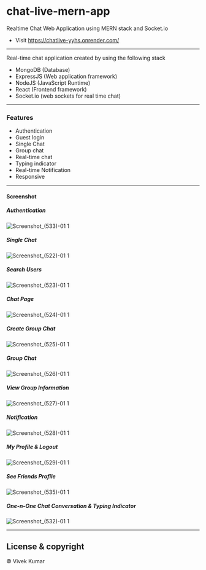 # chat-live-mern-app
Realtime Chat Web Application using MERN stack and Socket.io

- Visit <https://chatlive-yyhs.onrender.com/>

---


Real-time chat application created by using the following stack

- MongoDB (Database)
- ExpressJS (Web application framework)
- NodeJS (JavaScript Runtime)
- React (Frontend framework)
- Socket.io (web sockets for real time chat)

---

### Features

- Authentication
- Guest login
- Single Chat
- Group chat
- Real-time chat
- Typing indicator
- Real-time Notification
- Responsive

---

#### Screenshot

<h5>Authentication</h5>

![Screenshot_(533)-01 1](https://user-images.githubusercontent.com/91110678/192165420-ab324723-eb36-4297-8f25-82d257a463b6.jpeg)

<h5>Single Chat</h5>

![Screenshot_(522)-01 1](https://user-images.githubusercontent.com/91110678/192166020-e1f518ea-45bc-438a-805b-e39279038fe0.jpeg)

<h5>Search Users</h5>

![Screenshot_(523)-01 1](https://user-images.githubusercontent.com/91110678/192165536-19a77594-cd7f-4932-a921-19590805a09f.jpeg)

<h5>Chat Page</h5>

![Screenshot_(524)-01 1](https://user-images.githubusercontent.com/91110678/192165547-9aeb852a-7229-4fad-a183-a678414f3535.jpeg)

<h5>Create Group Chat</h5>

![Screenshot_(525)-01 1](https://user-images.githubusercontent.com/91110678/192165550-06de5c39-7327-49a8-b972-0d8782ca340c.jpeg)

<h5>Group Chat</h5>

![Screenshot_(526)-01 1](https://user-images.githubusercontent.com/91110678/192165554-a3880c17-b313-4567-a4f2-1c18eb23b142.jpeg)

<h5>View Group Information</h5>

![Screenshot_(527)-01 1](https://user-images.githubusercontent.com/91110678/192165563-1bca0d74-d31d-4ae4-a8c0-8b3ee206e1ae.jpeg)

<h5>Notification</h5>

![Screenshot_(528)-01 1](https://user-images.githubusercontent.com/91110678/192165566-8edb78f4-42cb-4343-ae25-adf616a47046.jpeg)

<h5>My Profile & Logout</h5>

![Screenshot_(529)-01 1](https://user-images.githubusercontent.com/91110678/192165573-c7abdde3-fc49-4da7-8c9f-c119edd27356.jpeg)

<h5>See Friends Profile</h5>

![Screenshot_(535)-01 1](https://user-images.githubusercontent.com/91110678/192165579-53042575-bf86-4f84-b65a-7289c69228c1.jpeg)

<h5>One-n-One Chat Conversation & Typing Indicator</h5>

![Screenshot_(532)-01 1](https://user-images.githubusercontent.com/91110678/192165592-da33e5ed-bbc6-46bd-a42e-75ccb5a53e43.jpeg)

---

## License & copyright

©️ Vivek Kumar
